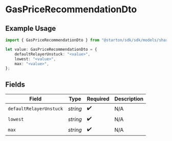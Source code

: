 # GasPriceRecommendationDto

## Example Usage

```typescript
import { GasPriceRecommendationDto } from "@starton/sdk/sdk/models/shared";

let value: GasPriceRecommendationDto = {
    defaultRelayerUnstuck: "<value>",
    lowest: "<value>",
    max: "<value>",
};
```

## Fields

| Field                   | Type                    | Required                | Description             |
| ----------------------- | ----------------------- | ----------------------- | ----------------------- |
| `defaultRelayerUnstuck` | *string*                | :heavy_check_mark:      | N/A                     |
| `lowest`                | *string*                | :heavy_check_mark:      | N/A                     |
| `max`                   | *string*                | :heavy_check_mark:      | N/A                     |